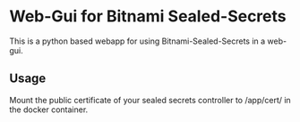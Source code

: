 # Web-Gui for Bitnami Sealed-Secrets

This is a python based webapp for using Bitnami-Sealed-Secrets in a web-gui.

## Usage
Mount the public certificate of your sealed secrets controller to /app/cert/ in the docker container.

